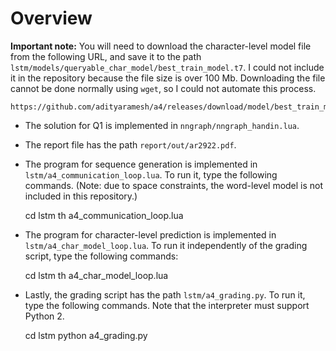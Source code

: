 <!--
  ** File Name: README.md
  ** Author:    Aditya Ramesh
  ** Date:      04/27/2015
  ** Contact:   _@adityaramesh.com
-->

# Overview

**Important note:** You will need to download the character-level model file
from the following URL, and save it to the path
`lstm/models/queryable_char_model/best_train_model.t7`. I could not include it
in the repository because the file size is over 100 Mb. Downloading the file
cannot be done normally using `wget`, so I could not automate this process.

	https://github.com/adityaramesh/a4/releases/download/model/best_train_model.t7

- The solution for Q1 is implemented in `nngraph/nngraph_handin.lua`.
- The report file has the path `report/out/ar2922.pdf`.
- The program for sequence generation is implemented in
`lstm/a4_communication_loop.lua`. To run it, type the following commands. (Note:
due to space constraints, the word-level model is not included in this
repository.)

    cd lstm
    th a4_communication_loop.lua

- The program for character-level prediction is implemented in
`lstm/a4_char_model_loop.lua`. To run it independently of the grading script,
type the following commands:

    cd lstm
    th a4_char_model_loop.lua

- Lastly, the grading script has the path `lstm/a4_grading.py`. To run it, type
the following commands. Note that the interpreter must support Python 2.

    cd lstm
    python a4_grading.py
